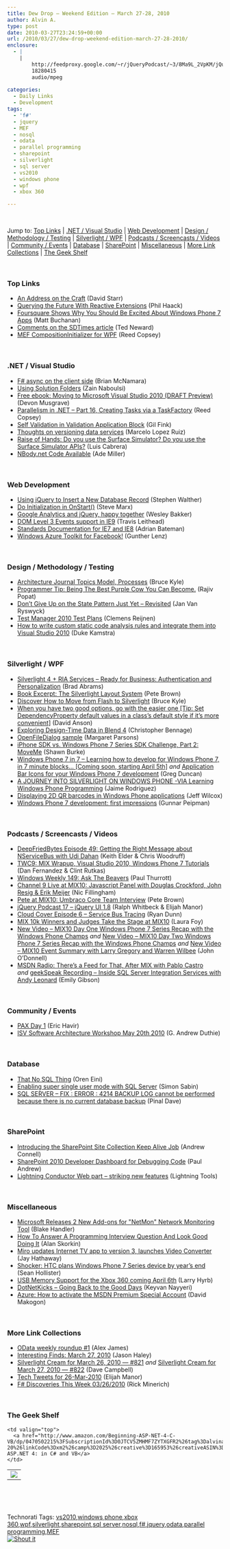 ```yaml
---
title: Dew Drop – Weekend Edition – March 27-28, 2010
author: Alvin A.
type: post
date: 2010-03-27T23:24:59+00:00
url: /2010/03/27/dew-drop-weekend-edition-march-27-28-2010/
enclosure:
  - |
    |
        http://feedproxy.google.com/~r/jQueryPodcast/~3/8Ma9L_2VpKM/jQueryPodcast-017-jQueryUI18.mp3
        18280415
        audio/mpeg
        
categories:
  - Daily Links
  - Development
tags:
  - 'f#'
  - jquery
  - MEF
  - nosql
  - odata
  - parallel programming
  - sharepoint
  - silverlight
  - sql server
  - vs2010
  - windows phone
  - wpf
  - xbox 360

---
```

&#160;

Jump to: [Top Links][1] | [.NET / Visual Studio][2] | [Web Development][3] | [Design / Methodology / Testing][4] | [Silverlight / WPF][5] | [Podcasts / Screencasts / Videos][6] | [Community / Events][7] | [Database][8] | [SharePoint][9] | [Miscellaneous][10] | [More Link Collections][11] | [The Geek Shelf][12] 

&#160;

### <a name="top"></a>Top Links

  * [An Address on the Craft][13] (David Starr)
  * [Querying the Future With Reactive Extensions][14] (Phil Haack)
  * [Foursquare Shows Why You Should Be Excited About Windows Phone 7 Apps][15] (Matt Buchanan)
  * [Comments on the SDTimes article][16] (Ted Neward)
  * [MEF CompositionInitializer for WPF][17] (Reed Copsey)

&#160;

### <a name="dotnet"></a>.NET / Visual Studio

  * [F# async on the client side][18] (Brian McNamara)
  * [Using Solution Folders][19] (Zain Naboulsi)
  * [Free ebook: Moving to Microsoft Visual Studio 2010 (DRAFT Preview)][20] (Devon Musgrave)
  * [Parallelism in .NET – Part 16, Creating Tasks via a TaskFactory][21] (Reed Copsey)
  * [Self Validation in Validation Application Block][22] (Gil Fink)
  * [Thoughts on versioning data services][23] (Marcelo Lopez Ruiz)
  * [Raise of Hands: Do you use the Surface Simulator? Do you use the Surface Simulator APIs?][24] (Luis Cabrera)
  * [NBody.net Code Available][25] (Ade Miller)

&#160;

### <a name="web"></a>Web Development

  * [Using jQuery to Insert a New Database Record][26] (Stephen Walther)
  * [Do Initialization in OnStart()][27] (Steve Marx)
  * [Google Analytics and jQuery, happy together][28] (Wesley Bakker)
  * [DOM Level 3 Events support in IE9][29] (Travis Leithead)
  * [Standards Documentation for IE7 and IE8][30] (Adrian Bateman)
  * [Windows Azure Toolkit for Facebook!][31] (Gunther Lenz)

&#160;

### <a name="design"></a>Design / Methodology / Testing

  * [Architecture Journal Topics Model, Processes][32] (Bruce Kyle)
  * [Programmer Tip: Being The Best Purple Cow You Can Become.][33] (Rajiv Popat)
  * [Don’t Give Up on the State Pattern Just Yet – Revisited][34] (Jan Van Ryswyck)
  * [Test Manager 2010 Test Plans][35] (Clemens Reijnen)
  * [How to write custom static code analysis rules and integrate them into Visual Studio 2010][36] (Duke Kamstra)

&#160;

### <a name="silverlight"></a>Silverlight / WPF

  * [Silverlight 4 + RIA Services &#8211; Ready for Business: Authentication and Personalization][37] (Brad Abrams)
  * [Book Excerpt: The Silverlight Layout System][38] (Pete Brown)
  * [Discover How to Move from Flash to Silverlight][39] (Bruce Kyle)
  * [When you have two good options, go with the easier one [Tip: Set DependencyProperty default values in a class&#8217;s default style if it&#8217;s more convenient]][40] (David Anson)
  * [Exploring Design-Time Data in Blend 4][41] (Christopher Bennage)
  * [OpenFileDialog sample][42] (Margaret Parsons)
  * [iPhone SDK vs. Windows Phone 7 Series SDK Challenge, Part 2: MoveMe][43] (Shawn Burke)
  * [Windows Phone 7 in 7 – Learning how to develop for Windows Phone 7, in 7 minute blocks… [Coming soon, starting April 5th]][44] _and_&#160;[Application Bar Icons for your Windows Phone 7 development][45] (Greg Duncan)
  * [A JOURNEY INTO SILVERLIGHT ON WINDOWS PHONE -VIA Learning Windows Phone Programming][46] (Jaime Rodriguez)
  * [Displaying 2D QR barcodes in Windows Phone applications][47] (Jeff Wilcox)
  * [Windows Phone 7 development: first impressions][48] (Gunnar Peipman)

&#160;

### <a name="podcasts"></a>Podcasts / Screencasts / Videos

  * [DeepFriedBytes Episode 49: Getting the Right Message about NServiceBus with Udi Dahan][49] (Keith Elder & Chris Woodruff)
  * [TWC9: MIX Wrapup, Visual Studio 2010, Windows Phone 7 Tutorials][50] (Dan Fernandez & Clint Rutkas)
  * [Windows Weekly 149: Ask The Beavers][51] (Paul Thurrott)
  * [Channel 9 Live at MIX10: Javascript Panel with Douglas Crockford, John Resig & Erik Meijer][52] (Nic Fillingham)
  * [Pete at MIX10: Umbraco Core Team Interview][53] (Pete Brown)
  * [jQuery Podcast 17 &#8211; jQuery UI 1.8][54] (Ralph Whitbeck & Elijah Manor)
  * [Cloud Cover Episode 6 &#8211; Service Bus Tracing][55] (Ryan Dunn)
  * [MIX 10k Winners and Judges Take the Stage at MIX10][56] (Laura Foy)
  * [New Video &#8211; MIX10 Day One Windows Phone 7 Series Recap with the Windows Phone Champs][57] _and_&#160;[New Video &#8211; MIX10 Day Two Windows Phone 7 Series Recap with the Windows Phone Champs][58] _and_&#160;[New Video &#8211; MIX10 Event Summary with Larry Gregory and Warren Wilbee][59] (John O’Donnell)
  * [MSDN Radio: There&#8217;s a Feed for That, After MIX with Pablo Castro][60] _and_&#160;[geekSpeak Recording &#8211; Inside SQL Server Integration Services with Andy Leonard][61] (Emily Gibson)

&#160;

### <a name="events"></a>Community / Events

  * [PAX Day 1][62] (Eric Havir)
  * [ISV Software Architecture Workshop May 20th 2010][63] (G. Andrew Duthie)

&#160;

### <a name="db"></a>Database

  * [That No SQL Thing][64] (Oren Eini)
  * [Enabling super single user mode with SQL Server][65] (Simon Sabin)
  * [SQL SERVER – FIX : ERROR : 4214 BACKUP LOG cannot be performed because there is no current database backup][66] (Pinal Dave)

&#160;

### <a name="sp"></a>SharePoint

  * [Introducing the SharePoint Site Collection Keep Alive Job][67] (Andrew Connell)
  * [SharePoint 2010 Developer Dashboard for Debugging Code][68] (Paul Andrew)
  * [Lightning Conductor Web part &#8211; striking new features][69] (Lightning Tools)

&#160;

### <a name="misc"></a>Miscellaneous

  * [Microsoft Releases 2 New Add-ons for "NetMon" Network Monitoring Tool][70] (Blake Handler)
  * [How To Answer A Programming Interview Question And Look Good Doing It][71] (Alan Skorkin)
  * [Miro updates Internet TV app to version 3, launches Video Converter][72] (Jay Hathaway)
  * [Shocker: HTC plans Windows Phone 7 Series device by year&#8217;s end][73] (Sean Hollister)
  * [USB Memory Support for the Xbox 360 coming April 6th][74] (Larry Hyrb)
  * [DotNetKicks &#8211; Going Back to the Good Days][75] (Keyvan Nayyeri)
  * [Azure: How to activate the MSDN Premium Special Account][76] (David Makogon)

&#160;

### <a name="links"></a>More Link Collections

  * [OData weekly roundup #1][77] (Alex James)
  * [Interesting Finds: March 27, 2010][78] (Jason Haley)
  * [Silverlight Cream for March 26, 2010 &#8212; #821][79] _and_&#160;[Silverlight Cream for March 27, 2010 &#8212; #822][80] (Dave Campbell)
  * [Tech Tweets for 26-Mar-2010][81] (Elijah Manor)
  * [F# Discoveries This Week 03/26/2010][82] (Rick Minerich)

&#160;

### <a name="shelf"></a>The Geek Shelf

<table border="0" cellspacing="0" cellpadding="0">
  <tr>
    <td>
      <img data-recalc-dims="1" decoding="async" src="https://i0.wp.com/ecx.images-amazon.com/images/I/512M%252BxfYoVL._SL160_.jpg?w=660" />
    </td>
    
    <td valign="top">
      <a href="http://www.amazon.com/Beginning-ASP-NET-4-C-VB/dp/0470502215%3FSubscriptionId%3D0JTCV5ZMHMF7ZYTXGFR2%26tag%3Dalvinashcraft-20%26linkCode%3Dxm2%26camp%3D2025%26creative%3D165953%26creativeASIN%3D0470502215">Beginning ASP.NET 4: in C# and VB</a>
    </td>
  </tr>
</table>

&#160;

<div style="padding-bottom: 0px; margin: 0px; padding-left: 0px; padding-right: 0px; display: inline; float: none; padding-top: 0px" id="scid:C16BAC14-9A3D-4c50-9394-FBFEF7A93539:34608e5b-349f-4c3c-a981-0082a12585a2" class="wlWriterSmartContent">
  <!--dotnetkickit-->
</div>

&#160;

<div style="padding-bottom: 0px; margin: 0px; padding-left: 0px; padding-right: 0px; display: inline; float: none; padding-top: 0px" id="scid:0767317B-992E-4b12-91E0-4F059A8CECA8:b4612b16-bf50-4665-b91b-290cfcff19f2" class="wlWriterSmartContent">
  Technorati Tags: <a href="http://technorati.com/tags/vs2010" rel="tag">vs2010</a>,<a href="http://technorati.com/tags/windows+phone" rel="tag">windows phone</a>,<a href="http://technorati.com/tags/xbox+360" rel="tag">xbox 360</a>,<a href="http://technorati.com/tags/wpf" rel="tag">wpf</a>,<a href="http://technorati.com/tags/silverlight" rel="tag">silverlight</a>,<a href="http://technorati.com/tags/sharepoint" rel="tag">sharepoint</a>,<a href="http://technorati.com/tags/sql+server" rel="tag">sql server</a>,<a href="http://technorati.com/tags/nosql" rel="tag">nosql</a>,<a href="http://technorati.com/tags/f%23" rel="tag">f#</a>,<a href="http://technorati.com/tags/jquery" rel="tag">jquery</a>,<a href="http://technorati.com/tags/odata" rel="tag">odata</a>,<a href="http://technorati.com/tags/parallel+programming" rel="tag">parallel programming</a>,<a href="http://technorati.com/tags/MEF" rel="tag">MEF</a>
</div>

<div class="wlWriterHeaderFooter" style="margin:0px; padding:0px 0px 0px 0px;">
  <div class="shoutIt">
    <a rev="vote-for" href="http://dotnetshoutout.com/Submit?url=http%3a%2f%2fwww.alvinashcraft.com%2f2010%2f03%2f27%2fdew-drop-weekend-edition-march-27-28-2010%2f&title=Dew+Drop+-+Weekend+Edition+-+March+27-28%2c+2010"><img decoding="async" alt="Shout it" src="http://dotnetshoutout.com/image.axd?url=https://morningdew-bpc6g3a0fgaxdxcu.eastus2-01.azurewebsites.net/2010/03/27/dew-drop-weekend-edition-march-27-28-2010/" style="border:0px" /></a>
  </div>
</div>

 [1]: https://morningdew-bpc6g3a0fgaxdxcu.eastus2-01.azurewebsites.net/#top
 [2]: https://morningdew-bpc6g3a0fgaxdxcu.eastus2-01.azurewebsites.net/#dotnet
 [3]: https://morningdew-bpc6g3a0fgaxdxcu.eastus2-01.azurewebsites.net/#web
 [4]: https://morningdew-bpc6g3a0fgaxdxcu.eastus2-01.azurewebsites.net/#design
 [5]: https://morningdew-bpc6g3a0fgaxdxcu.eastus2-01.azurewebsites.net/#silverlight
 [6]: https://morningdew-bpc6g3a0fgaxdxcu.eastus2-01.azurewebsites.net/#podcasts
 [7]: https://morningdew-bpc6g3a0fgaxdxcu.eastus2-01.azurewebsites.net/#events
 [8]: https://morningdew-bpc6g3a0fgaxdxcu.eastus2-01.azurewebsites.net/#db
 [9]: https://morningdew-bpc6g3a0fgaxdxcu.eastus2-01.azurewebsites.net/#sp
 [10]: https://morningdew-bpc6g3a0fgaxdxcu.eastus2-01.azurewebsites.net/#misc
 [11]: https://morningdew-bpc6g3a0fgaxdxcu.eastus2-01.azurewebsites.net/#links
 [12]: https://morningdew-bpc6g3a0fgaxdxcu.eastus2-01.azurewebsites.net/#shelf
 [13]: http://elegantcode.com/2010/03/27/an-address-on-the-craft/
 [14]: http://haacked.com/archive/2010/03/26/enumerating-future.aspx
 [15]: http://gizmodo.com/5502704/foursquare-shows-why-you-should-be-excited-about-windows-phone-7-apps
 [16]: http://blogs.tedneward.com/2010/03/27/Comments+On+The+SDTimes+Article.aspx
 [17]: http://feedproxy.google.com/~r/ReedCopsey/~3/IldJ7GDQt08/
 [18]: http://lorgonblog.spaces.live.com/Blog/cns!701679AD17B6D310!1842.entry
 [19]: http://feedproxy.google.com/~r/zainnab/~3/Z0f-SEF2xmk/using-solution-folders-vstipproj0009.aspx
 [20]: http://blogs.msdn.com/microsoft_press/archive/2010/03/26/free-ebook-moving-to-microsoft-visual-studio-2010-draft-preview.aspx
 [21]: http://feedproxy.google.com/~r/ReedCopsey/~3/q3WkRk1TRBQ/
 [22]: http://dotnet.dzone.com/news/self-validation-validation
 [23]: http://blogs.msdn.com/marcelolr/archive/2010/03/26/thoughts-on-versioning-data-services.aspx
 [24]: http://blogs.msdn.com/surface/archive/2010/03/26/raise-of-hands-do-you-use-the-surface-simulator-do-you-use-the-surface-simulator-apis.aspx
 [25]: http://www.ademiller.com/blogs/tech/2010/03/nbody-net-code-available/?&owa_from=feed&owa_sid=
 [26]: http://feedproxy.google.com/~r/StephenWalther/~3/tNi-2Yvzitc/using-jquery-to-insert-a-new-database-record.aspx
 [27]: http://blog.smarx.com/posts/do-initialization-in-onstart
 [28]: http://weblogs.asp.net/wesleybakker/archive/2010/03/26/google-analytics-and-jquery-happy-together.aspx
 [29]: http://blogs.msdn.com/ie/archive/2010/03/26/dom-level-3-events-support-in-ie9.aspx
 [30]: http://blogs.msdn.com/ie/archive/2010/03/26/standards-documentation-for-ie7-and-ie8.aspx
 [31]: http://blogs.msdn.com/usisvde/archive/2010/03/26/windows-azure-toolkit-for-facebook.aspx
 [32]: http://blogs.msdn.com/usisvde/archive/2010/03/27/architecture-journal-topics-model-processes.aspx
 [33]: http://www.thousandtyone.com/blog/ProgrammerTipBeingTheBestPurpleCowYouCanBecome.aspx
 [34]: http://elegantcode.com/2010/03/26/dont-give-up-on-the-state-pattern-just-yet-revisited/
 [35]: http://feedproxy.google.com/~r/clemensreijnen/qzrF/~3/UFzYjGAkLSk/post.aspx
 [36]: http://blogs.msdn.com/codeanalysis/archive/2010/03/26/how-to-write-custom-static-code-analysis-rules-and-integrate-them-into-visual-studio-2010.aspx
 [37]: http://blogs.msdn.com/brada/archive/2010/03/26/silverlight-4-ria-services-ready-for-business-authentication-and-personalization.aspx
 [38]: http://feedproxy.google.com/~r/PeteBrown/~3/0DZh7oKC1nA/book-excerpt-the-silverlight-layout-system
 [39]: http://blogs.msdn.com/usisvde/archive/2010/03/26/discover-how-to-move-from-flash-to-silverlight.aspx
 [40]: http://blogs.msdn.com/delay/archive/2010/03/26/when-you-have-two-good-options-go-with-the-easier-one-tip-set-dependencyproperty-default-values-in-a-class-s-default-style-if-it-s-more-convenient.aspx
 [41]: http://feedproxy.google.com/~r/Devlicious/~3/JuLIYf2gQvw/exploring-design-time-data-in-blend-4.aspx
 [42]: http://blogs.msdn.com/wpfsdk/archive/2010/03/26/openfiledialog-sample.aspx
 [43]: http://blogs.msdn.com/sburke/archive/2010/03/27/iphone-sdk-vs-windows-phone-7-series-sdk-challenge-part-2-moveme.aspx
 [44]: http://coolthingoftheday.blogspot.com/2010/03/windows-phone-7-in-7-learning-how-to.html
 [45]: http://coolthingoftheday.blogspot.com/2010/03/application-bar-icons-for-your-windows.html
 [46]: http://blogs.msdn.com/jaimer/archive/2010/03/26/a-journey-into-silverlight-on-windows-phone-via-learning-windows-phone-programming.aspx
 [47]: http://www.jeff.wilcox.name/2010/03/windowsphone-barcode/
 [48]: http://feedproxy.google.com/~r/gunnarpeipman/~3/7jtm0Wb1Wkw/windows-phone-7-development-first-impressions.aspx
 [49]: http://feedproxy.google.com/~r/deepfriedbytes/~3/rhNsNdWJ01U/
 [50]: http://channel9.msdn.com/shows/This+Week+On+Channel+9/TWC9-MIX-Wrapup-Visual-Studio-2010-Windows-Phone-7-Tutorials/
 [51]: http://www.winsupersite.com/podcast#149
 [52]: http://channel9.msdn.com/posts/NicFill/Channel-9-Live-at-MIX10-Javascript-Panel-with-Douglas-Crockford-John-Resig--Erik-Meijer/
 [53]: http://channel9.msdn.com/posts/Psychlist1972/Pete-at-MIX10-Umbraco-Core-Team-Interview/
 [54]: http://feedproxy.google.com/~r/jQueryPodcast/~3/8Ma9L_2VpKM/jQueryPodcast-017-jQueryUI18.mp3
 [55]: http://channel9.msdn.com/shows/Cloud+Cover/Cloud-Cover-Episode-6-Service-Bus-Tracing/
 [56]: http://channel9.msdn.com/posts/LauraFoy/MIX-10k-Winners--Judges/
 [57]: http://blogs.msdn.com/usisvde/archive/2010/03/27/new-video-mix10-day-one-windows-phone-7-series-recap-with-the-windows-phone-champs.aspx
 [58]: http://blogs.msdn.com/usisvde/archive/2010/03/27/new-video-mix10-day-two-windows-phone-7-series-recap-with-the-windows-phone-champs.aspx
 [59]: http://blogs.msdn.com/usisvde/archive/2010/03/27/new-video-mix10-event-summary-with-larry-gregory-and-warren-wilbee.aspx
 [60]: http://channel9.msdn.com/posts/egibson/MSDN-Radio-Theres-a-Feed-for-That-After-MIX-with-Pablo-Castro/
 [61]: http://channel9.msdn.com/shows/geekSpeak/geekSpeak-Recording-Inside-SQL-Server-Integration-Services-with-Andy-Leonard/
 [62]: http://blogs.msdn.com/surface/archive/2010/03/27/pax-day-1.aspx
 [63]: http://blogs.msdn.com/gduthie/archive/2010/03/26/isv-software-architecture-workshop-may-20th-2010.aspx
 [64]: http://feedproxy.google.com/~r/AyendeRahien/~3/8UitPzafbRg/that-no-sql-thing.aspx
 [65]: http://feedproxy.google.com/~r/SimonsSqlServerStuff/~3/2ZYiJMb4Rlg/enabling-super-single-user-mode-with-sql-server.aspx
 [66]: http://blog.sqlauthority.com/2010/03/27/sql-server-fix-error-4214-backup-log-cannot-be-performed-because-there-is-no-current-database-backup/
 [67]: http://feedproxy.google.com/~r/AndrewConnell/~3/iWJk3L1stEo/introducing-the-sharepoint-site-collection-keep-alive-job.aspx
 [68]: http://blogs.msdn.com/pandrew/archive/2010/03/26/sharepoint-2010-developer-dashboard-for-debugging-code.aspx
 [69]: http://lightningtools.com/blog/archive/2010/03/26/lightning-conductor-web-part---striking-new-features.aspx
 [70]: http://bhandler.spaces.live.com/Blog/cns!70F64BC910C9F7F3!8134.entry
 [71]: http://www.skorks.com/2010/03/how-to-answer-a-programming-interview-question-and-look-good-doing-it/
 [72]: http://www.pheedcontent.com/click.phdo?i=79143a8f16ea63f22a53156974832b61
 [73]: http://www.engadget.com/2010/03/27/shocker-htc-plans-windows-phone-7-series-device-by-years-end/
 [74]: http://feedproxy.google.com/~r/MajorNelson/~3/EYLwf1MMDnQ/USB-Memory-Support-for-the-Xbox-360-coming-April-6th.aspx
 [75]: http://nayyeri.net/dotnetkicks-going-back-to-the-good-days
 [76]: http://feedproxy.google.com/~r/RdaArchitectureEvangelistTeamBlog/~3/ICioMw_IPeg/azure-how-to-activate-msdn-premium.html
 [77]: http://www.odata.org/blog/2010/3/26/odata-weekly-roundup-1
 [78]: http://jasonhaley.com/blog/post.aspx?id=b56be9d7-3ab9-41f4-b21e-c9a470c481d8
 [79]: http://geekswithblogs.net/WynApseTechnicalMusings/archive/2010/03/26/138948.aspx
 [80]: http://geekswithblogs.net/WynApseTechnicalMusings/archive/2010/03/27/138957.aspx
 [81]: http://elijahmanor.com/webdevdotnet/post.aspx?id=7a2911cf-a6c7-4c05-a6b6-3735a0ed55fb
 [82]: http://www.atalasoft.com/cs/blogs/rickm/archive/2010/03/26/f-discoveries-this-week-03-26-2010.aspx